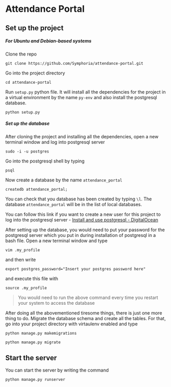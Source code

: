 # Attendance Portal

## Set up the project
##### For Ubuntu and Debian-based systems

Clone the repo

```git clone https://github.com/Symphoria/attendance-portal.git```

Go into the project directory

```cd attendance-portal```

Run `setup.py` python file. It will install all the dependencies for the project in a virtual environment by the name `py-env` and also install the postgresql database.

```python setup.py```

##### Set up the database
After cloning the project and installing all the dependencies, open a new terminal window and log into postgresql server

```sudo -i -u postgres```

Go into the postgresql shell by typing

```psql```

Now create a database by the name `attendance_portal`

```createdb attendance_portal;```

You can check that you database has been created by typing `\l`.
The database `attendance_portal` will be in the list of local databases.

You can follow this link if you want to create a new user for this project to log into the postgresql server - [Install and use postgresql - DigitalOcean](https://www.digitalocean.com/community/tutorials/how-to-install-and-use-postgresql-on-ubuntu-16-04#installation)

After setting up the database, you would need to put your password for the postgresql server which you put in during installation of postgresql in a bash file. Open a new terminal window and type

```vim .my_profile```

and then write

```export postgres_password="Insert your postgres password here"```

and execute this file with

```source .my_profile```


>You would need to run the above command every time you restart your system to access the database


After doing all the abovementioned tiresome things, there is just one more thing to do. Migrate the database schema and create all the tables. For that, go into your project directory with virtaulenv enabled and type

```python manage.py makemigrations```

```python manage.py migrate```


## Start the server
You can start the server by writing the command

```python manage.py runserver```
